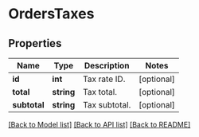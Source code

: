 # OrdersTaxes

## Properties
Name | Type | Description | Notes
------------ | ------------- | ------------- | -------------
**id** | **int** | Tax rate ID. | [optional] 
**total** | **string** | Tax total. | [optional] 
**subtotal** | **string** | Tax subtotal. | [optional] 

[[Back to Model list]](../../README.md#documentation-for-models) [[Back to API list]](../../README.md#documentation-for-api-endpoints) [[Back to README]](../../README.md)

